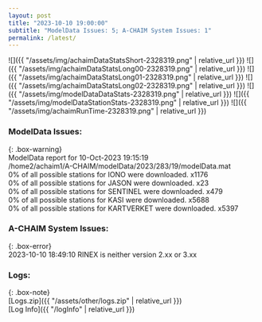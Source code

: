 ```yaml
---
layout: post
title: "2023-10-10 19:00:00"
subtitle: "ModelData Issues: 5; A-CHAIM System Issues: 1"
permalink: /latest/
---
```


![]({{ "/assets/img/achaimDataStatsShort-2328319.png" | relative_url }})
![]({{ "/assets/img/achaimDataStatsLong00-2328319.png" | relative_url }})
![]({{ "/assets/img/achaimDataStatsLong01-2328319.png" | relative_url }})
![]({{ "/assets/img/achaimDataStatsLong02-2328319.png" | relative_url }})
![]({{ "/assets/img/modelDataDataStats-2328319.png" | relative_url }})
![]({{ "/assets/img/modelDataStationStats-2328319.png" | relative_url }})
![]({{ "/assets/img/achaimRunTime-2328319.png" | relative_url }})


### ModelData Issues:  
  
{: .box-warning}  
 ModelData report for 10-Oct-2023 19:15:19   
 /home2/achaim1/A-CHAIM/modelData/2023/283/19/modelData.mat   
 0% of all possible stations for IONO were downloaded. x1176   
 0% of all possible stations for JASON were downloaded. x23   
 0% of all possible stations for SENTINEL were downloaded. x479   
 0% of all possible stations for KASI were downloaded. x5688   
 0% of all possible stations for KARTVERKET were downloaded. x5397   
  
### A-CHAIM System Issues:  
  
{: .box-error}  
2023-10-10 18:49:10 RINEX is neither version 2.xx or 3.xx  

### Logs:  
  
{: .box-note}  
[Logs.zip]({{ "/assets/other/logs.zip" | relative_url }})  
[Log Info]({{ "/logInfo" | relative_url }})  

